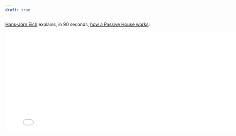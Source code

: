 ```yaml
---
draft: true
---
```


[Hans-J&ouml;rn Eich](http://vimeo.com/pinwheelbuilds) explains,  in 90 seconds, [how a Passive House works](http://vimeo.com/74294955):

<iframe src="//player.vimeo.com/video/74294955" width="800" height="320" frameborder="0" webkitallowfullscreen mozallowfullscreen allowfullscreen></iframe>
